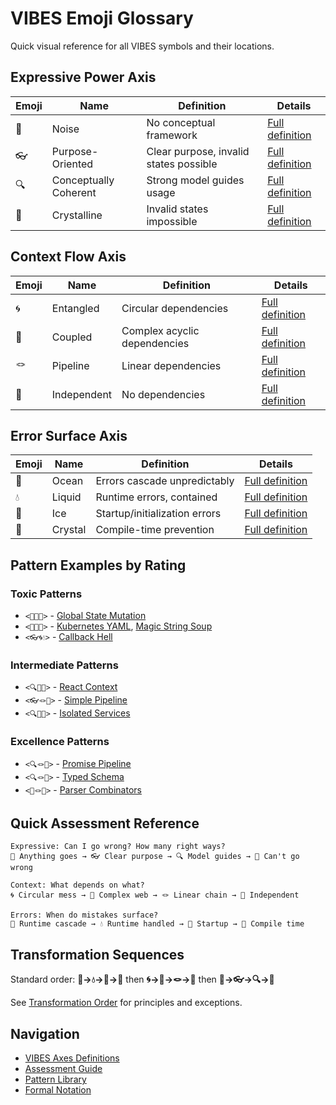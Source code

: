 # VIBES Emoji Glossary

Quick visual reference for all VIBES symbols and their locations.

## Expressive Power Axis
| Emoji | Name | Definition | Details |
|-------|------|------------|---------|
| 🙈 | Noise | No conceptual framework | [Full definition](./VIBES-AXES.md#-noise-no-framework) |
| 👓 | Purpose-Oriented | Clear purpose, invalid states possible | [Full definition](./VIBES-AXES.md#-purpose-oriented-clear-purpose) |
| 🔍 | Conceptually Coherent | Strong model guides usage | [Full definition](./VIBES-AXES.md#-conceptually-coherent-guided-framework) |
| 🔬 | Crystalline | Invalid states impossible | [Full definition](./VIBES-AXES.md#-crystalline-perfect-constraint) |

## Context Flow Axis
| Emoji | Name | Definition | Details |
|-------|------|------------|---------|
| 🌀 | Entangled | Circular dependencies | [Full definition](./VIBES-AXES.md#-entangled-circular) |
| 🧶 | Coupled | Complex acyclic dependencies | [Full definition](./VIBES-AXES.md#-coupled-complex-graph) |
| 🪢 | Pipeline | Linear dependencies | [Full definition](./VIBES-AXES.md#-pipeline-linear) |
| 🎀 | Independent | No dependencies | [Full definition](./VIBES-AXES.md#-independent-parallel) |

## Error Surface Axis
| Emoji | Name | Definition | Details |
|-------|------|------------|---------|
| 🌊 | Ocean | Errors cascade unpredictably | [Full definition](./VIBES-AXES.md#-ocean-cascading-runtime) |
| 💧 | Liquid | Runtime errors, contained | [Full definition](./VIBES-AXES.md#-liquid-handled-runtime) |
| 🧊 | Ice | Startup/initialization errors | [Full definition](./VIBES-AXES.md#-ice-initialization) |
| 💠 | Crystal | Compile-time prevention | [Full definition](./VIBES-AXES.md#-crystal-compile-time) |

## Pattern Examples by Rating

### Toxic Patterns
- `<🙈🌀🌊>` - [Global State Mutation](./corpus/patterns/global-state-mutation.md)
- `<🙈🧶🌊>` - [Kubernetes YAML](./corpus/patterns/kubernetes-yaml.md), [Magic String Soup](./corpus/patterns/magic-string-soup.md)
- `<👓🌀💧>` - [Callback Hell](./corpus/patterns/callback-hell.md)

### Intermediate Patterns
- `<🔍🧶💧>` - [React Context](./corpus/patterns/react-context.md)
- `<👓🪢🧊>` - [Simple Pipeline](./corpus/patterns/simple-pipeline.md)
- `<🔍🎀💧>` - [Isolated Services](./corpus/patterns/isolated-services.md)

### Excellence Patterns
- `<🔍🪢🧊>` - [Promise Pipeline](./corpus/patterns/promise-pipeline.md)
- `<🔍🪢💠>` - [Typed Schema](./corpus/patterns/typed-schema.md)
- `<🔬🪢💠>` - [Parser Combinators](./corpus/patterns/parser-combinators.md)

## Quick Assessment Reference

```
Expressive: Can I go wrong? How many right ways?
🙈 Anything goes → 👓 Clear purpose → 🔍 Model guides → 🔬 Can't go wrong

Context: What depends on what?
🌀 Circular mess → 🧶 Complex web → 🪢 Linear chain → 🎀 Independent

Errors: When do mistakes surface?
🌊 Runtime cascade → 💧 Runtime handled → 🧊 Startup → 💠 Compile time
```

## Transformation Sequences

Standard order: **🌊→💧→🧊→💠** then **🌀→🧶→🪢→🎀** then **🙈→👓→🔍→🔬**

See [Transformation Order](./guides/transformation-order.md) for principles and exceptions.

## Navigation

- [VIBES Axes Definitions](./VIBES-AXES.md)
- [Assessment Guide](./guides/assessment.md)
- [Pattern Library](./corpus/patterns/)
- [Formal Notation](./notation/formal-syntax.md)
